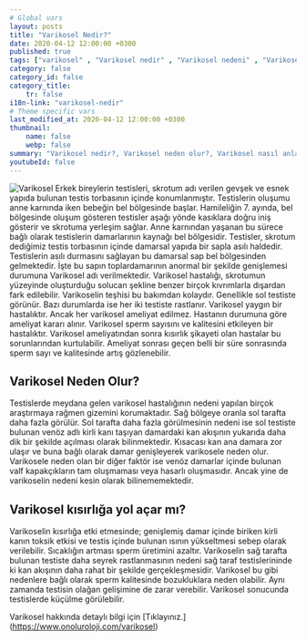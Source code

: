 ```yaml
---
# Global vars
layout: posts
title: "Varikosel Nedir?"
date: 2020-04-12 12:00:00 +0300
published: true
tags: ["varikosel" , "Varikosel nedir" , "Varikosel nedeni" , "Varikosel nasıl olur" , "varikosel nasıl görünür" , "varikosel oluşumu", "Varikosel teşhis" , "varikosel belirti" , "Varikosel ameliyatı ne zaman" , "Varikosel ameliyatı nedir" , "Varikosel ameliyatı nasıl yapılır" , "Varikosel tedavi" , "varikosel çözümü" , "varikosel ameliyatı" , "varikosel kısırlığı" , "sperm sayısı tedavi" , "sperm sayısı arttırma" ]
category: false
category_id: false
category_title:
    tr: false
i18n-link: "varikosel-nedir"
# Theme specific vars
last_modified_at: 2020-04-12 12:00:00 +0300
thumbnail:
    name: false
    webp: false
summary: "Varikosel nedir?, Varikosel neden olur?, Varikosel nasıl anlaşılır?, Varikosel teşhisi? , Varikosel ne zaman ameliyat edilmeli? , Varikosel ameliyatı nedir?,  Varikosel ameliyatı nasıl yapılır?, Varikosel tedavisi?"
youtubeId: false
---
```






![Varikosel](/assets/img/varikosel.jpeg)
Erkek bireylerin testisleri, skrotum adı verilen gevşek ve esnek yapıda bulunan testis torbasının içinde konumlanmıştır. Testislerin oluşumu anne karnında iken bebeğin bel bölgesinde başlar. Hamileliğin 7. ayında, bel bölgesinde oluşum gösteren testisler aşağı yönde kasıklara doğru iniş gösterir ve skrotuma yerleşim sağlar. Anne karnından yaşanan bu sürece bağlı olarak testislerin damarlarının kaynağı bel bölgesidir. Testisler, skrotum dediğimiz testis torbasının içinde damarsal yapıda bir sapla asılı haldedir. Testislerin asılı durmasını sağlayan bu damarsal sap bel bölgesinden gelmektedir. İşte bu sapın toplardamarının anormal bir şekilde genişlemesi durumuna Varikosel adı verilmektedir. Varikosel hastalığı, skrotumun yüzeyinde oluşturduğu solucan şekline benzer birçok kıvrımlarla dışardan fark edilebilir. Varikoselin teşhisi bu bakımdan kolaydır. Genellikle sol testiste görünür. Bazı durumlarda ise her iki testiste rastlanır. Varikosel yaygın bir hastalıktır. Ancak her varikosel ameliyat edilmez. Hastanın durumuna göre ameliyat kararı alınır. Varikosel sperm sayısını ve kalitesini etkileyen bir hastalıktır. Varikosel ameliyatından sonra kısırlık şikayeti olan hastalar bu sorunlarından kurtulabilir. Ameliyat sonrası geçen belli bir süre sonrasında sperm sayı ve kalitesinde artış gözlenebilir.

## Varikosel Neden Olur?

Testislerde meydana gelen varikosel hastalığının nedeni yapılan birçok araştırmaya rağmen gizemini korumaktadır. Sağ bölgeye oranla sol tarafta daha fazla görülür. Sol tarafta daha fazla görülmesinin nedeni ise sol testiste bulunan venöz adlı kirli kanı taşıyan damardaki kan akışının yukarıda daha dik bir şekilde açılması olarak bilinmektedir. Kısacası kan ana damara zor ulaşır ve buna bağlı olarak damar genişleyerek varikosele neden olur. Varikosele neden olan bir diğer faktör ise venöz damarlar içinde bulunan valf kapakçıkların tam oluşmaması veya hasarlı oluşmasıdır. Ancak yine de varikoselin nedeni kesin olarak bilinememektedir.

## Varikosel kısırlığa yol açar mı?

Varikoselin kısırlığa etki etmesinde; genişlemiş damar içinde biriken kirli kanın toksik etkisi ve testis içinde bulunan ısının yükseltmesi sebep olarak verilebilir. Sıcaklığın artması sperm üretimini azaltır. Varikoselin sağ tarafta bulunan testiste daha seyrek rastlanmasının nedeni sağ taraf testislerininde ki kan akışının daha rahat bir şekilde gerçekleşmesidir.
Varikosel bu gibi nedenlere bağlı olarak sperm kalitesinde bozukluklara neden olabilir. Aynı zamanda testisin olağan gelişimine de zarar verebilir. Varikosel sonucunda testislerde küçülme görülebilir.



Varikosel hakkında detaylı bilgi için [Tıklayınız.] (https://www.onoluroloji.com/varikosel)
